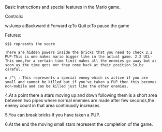 

Basic Instructions and special features in the Mario game.

Controls:

w:Jump a:Backward d:Forward q:To Quit p:To pause the game

Fetures:

    $$$ represnts the score

    There are hidden powers inside the bricks that you need to check 2.1 PUP-This is one makes mario bigger like in the actual game. 2.2 UCL-This one,for a certain time limit makes all the enemies go away but as soon as the time gets ovr they come back at their position.So,be careful.

    o /^\ : This represents a special enemy which is active if you are small and cannot be killed but if you've taken a PUP then this becomes non-mobile and can be killed just like the other enemies.

4.At a point there a stars moving up and down following them is a short area between two pipes where normal enemies are made after few seconds,the enemy count in that area continuosly increases.

5.You can break bricks if you have taken a PUP.

6.At the end the moving small stars represent the completion of the game.
